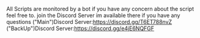 All Scripts are monitored by a bot if you have any concern about the script feel free  to. join the Discord Server im available there if you have any questions
("Main")Discord Server:https://discord.gg/T6ET788nvZ
("BackUp")Discord Server:https://discord.gg/e4jE6NQFGF
